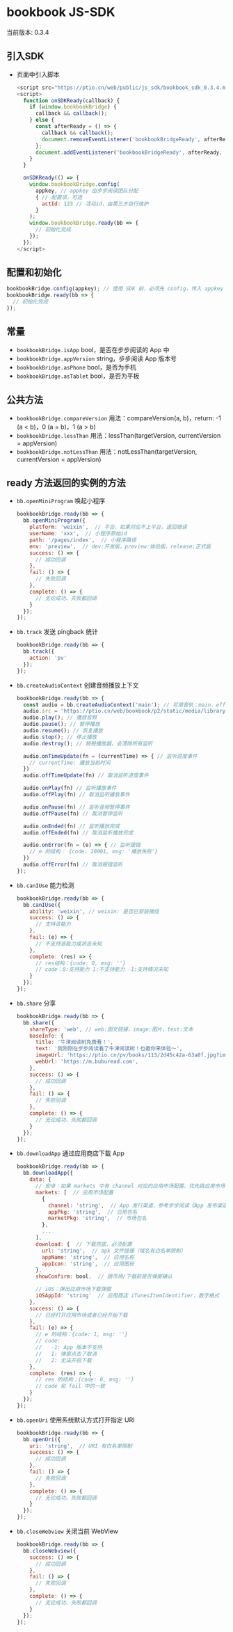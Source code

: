 bookbook JS-SDK
===========================

当前版本: 0.3.4

## 引入SDK

* 页面中引入脚本

  ```js
  <script src="https://ptio.cn/web/public/js_sdk/bookbook_sdk_0.3.4.min.js"></script>
  <script>
    function onSDKReady(callback) {
      if (window.bookbookBridge) {
        callback && callback();
      } else {
        const afterReady = () => {
          callback && callback();
          document.removeEventListener('bookbookBridgeReady', afterReady, false);
        };
        document.addEventListener('bookbookBridgeReady', afterReady, false);
      }
    }

    onSDKReady(() => {
      window.bookbookBridge.config(
        appkey, // appkey 由步步阅读团队分配
        { // 配置项，可选
          actId: 123 // 活动id，由第三方自行维护
        }
      );
      window.bookbookBridge.ready(bb => {
        // 初始化完成
      });
    });
  </script>
  ```


## 配置和初始化

```js
bookbookBridge.config(appkey); // 使用 SDK 前，必须先 config，传入 appkey
bookbookBridge.ready(bb => {
  // 初始化完成
});
```


## 常量

* `bookbookBridge.isApp` bool，是否在步步阅读的 App 中
* `bookbookBridge.appVersion` string，步步阅读 App 版本号
* `bookbookBridge.asPhone` bool，是否为手机
* `bookbookBridge.asTablet` bool，是否为平板


## 公共方法

* `bookbookBridge.compareVersion` 用法：compareVersion(a, b)，return: -1 (a < b)，0 (a = b)，1 (a > b)
* `bookbookBridge.lessThan` 用法：lessThan(targetVersion, currentVersion = appVersion)
* `bookbookBridge.notLessThan` 用法：notLessThan(targetVersion, currentVersion = appVersion)


## ready 方法返回的实例的方法

* `bb.openMiniProgram` 唤起小程序

  ```js
  bookbookBridge.ready(bb => {
    bb.openMiniProgram({
      platform: 'weixin',  // 平台，如果对应不上平台，返回错误
      userName: 'xxx',  // 小程序原始id
      path: '/pages/index',  // 小程序路径
      env: 'preview',  // dev:开发版，preview:体验版，release:正式版
      success: () => {
        // 成功回调
      }, 
      fail: () => {
        // 失败回调
      },
      complete: () => {
        // 无论成功、失败都回调
      }
    });
  });
  ```

* `bb.track` 发送 pingback 统计

  ```js
  bookbookBridge.ready(bb => {
    bb.track({
      action: 'pv'
    });
  });
  ```

* `bb.createAudioContext` 创建音频播放上下文

  ```js
  bookbookBridge.ready(bb => {
    const audio = bb.createAudioContext('main'); // 可用音轨：main、effect
    audio.src = 'https://ptio.cn/web/bookbook/p2/static/media/library-bgm.47a4fbd1.mp3'; // 音频资源地址
    audio.play(); // 播放音频
    audio.pause(); // 暂停播放
    audio.resume(); // 恢复播放
    audio.stop(); // 停止播放
    audio.destroy(); // 销毁播放器，会清除所有监听

    audio.onTimeUpdate(fn = (currentTime) => { // 监听进度事件
      // currentTime: 播放当前时间
    }) 
    audio.offTimeUpdate(fn) // 取消监听进度事件

    audio.onPlay(fn) // 监听播放事件
    audio.offPlay(fn) // 取消监听播放事件

    audio.onPause(fn) // 监听音频暂停事件
    audio.offPause(fn) // 取消暂停监听

    audio.onEnded(fn) // 监听播放完成
    audio.offEnded(fn) // 取消监听播放完成

    audio.onError(fn = (e) => { // 监听报错
      // e 的结构： {code: 20001, msg: '播放失败'}
    }) 
    audio.offError(fn) // 取消报错监听
  });
  ```

* `bb.canIUse` 能力检测

  ```js
  bookbookBridge.ready(bb => {
    bb.canIUse({
      ability: 'weixin', // weixin: 是否已安装微信
      success: () => {
        // 支持该能力
      },
      fail: (e) => {
        // 不支持该能力或状态未知
      },
      complete: (res) => {
        // res结构：{code: 0, msg: ''}
        // code：0:支持能力 1:不支持能力 -1:支持情况未知
      }
    });
  });
  ```

* `bb.share` 分享

  ```js
  bookbookBridge.ready(bb => {
    bb.share({
      shareType: 'web', // web:图文链接，image:图片，text:文本
      baseInfo: {
        title: '牛津阅读树免费看！',
        text: '我刚刚在步步阅读看了牛津阅读树！也邀你来体验～',
        imageUrl: 'https://ptio.cn/pv/books/113/2d45c42a-63a8f.jpg?imageMogr2/crop/385x436/gravity/center/quality/86/interlace/1',
        webUrl: 'https://m.buburead.com',
      },
      success: () => {
        // 成功回调
      },
      fail: () => {
        // 失败回调
      },
      complete: () => {
        // 无论成功、失败都回调
      }
    });
  });
  ```

* `bb.downloadApp` 通过应用商店下载 App

  ```js
  bookbookBridge.ready(bb => {
    bb.downloadApp({
      data: {
        // 安卓：如果 markets 中有 channel 对应的应用市场配置，优先跳应用市场，没有配置或跳转失败使用 download 中的下载链接兜底
        markets: [  // 应用市场配置
          {
            channel: 'string',  // App 发行渠道，参考步步阅读《App 发布渠道》
            appPkg: 'string',  // 应用包名
            marketPkg: 'string',  // 市场包名
          },
          ...
        ],
        download: {  // 下载兜底，必须配置
          url: 'string',  // apk 文件链接（域名有白名单限制）
          appName: 'string',  // 应用名称
          appIcon: 'string',  // 应用图标
        },
        showConfirm: bool,  // 跳市场/下载前是否弹窗确认

        // iOS：弹出应用市场下载弹窗
        iOSAppId: 'string'  // 应用商店 iTunesItemIdentifier，数字格式
      },
      success: () => {
        // 已经打开应用市场或者已经开始下载
      },
      fail: (e) => {
        // e 的结构：{code: 1, msg: ''}
        // code:
        //   -1: App 版本不支持
        //   1: 弹窗点击了取消
        //   2: 无法开启下载
      },
      complete: (res) => {
        // res 的结构：{code: 0, msg: ''} 
        // code 和 fail 中的一致
      }
    });
  });
  ```

* `bb.openUri` 使用系统默认方式打开指定 URI

  ```js
  bookbookBridge.ready(bb => {
    bb.openUri({
      uri: 'string',  // URI 有白名单限制
      success: () => {
        // 成功回调
      }, 
      fail: () => {
        // 失败回调
      },
      complete: () => {
        // 无论成功、失败都回调
      }
    });
  });
  ```

* `bb.closeWebview` 关闭当前 WebView

  ```js
  bookbookBridge.ready(bb => {
    bb.closeWebview({
      success: () => {
        // 成功回调
      }, 
      fail: () => {
        // 失败回调
      },
      complete: () => {
        // 无论成功、失败都回调
      }
    });
  });
  ```
